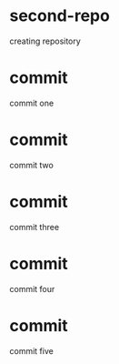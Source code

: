 # second-repo
creating repository

# commit
commit one

# commit 
commit two

# commit 
commit three 

# commit
commit four

# commit 
commit five
